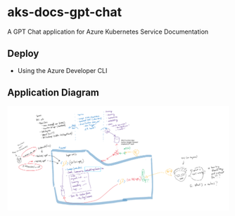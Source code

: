 # aks-docs-gpt-chat
A GPT Chat application for Azure Kubernetes Service Documentation

## Deploy

- Using the Azure Developer CLI

## Application Diagram

![Early Diagram](assets/images/diagram.png)